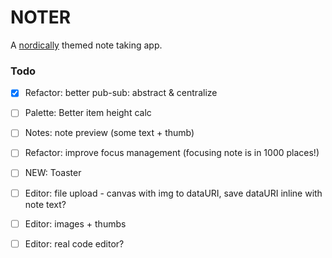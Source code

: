 # NOTER
A [nordically](https://github.com/arcticicestudio/nord) themed note taking app.



### Todo
- [x] Refactor: better pub-sub: abstract & centralize
- [ ] Palette: Better item height calc
- [ ] Notes: note preview (some text + thumb)
- [ ] Refactor: improve focus management (focusing note is in 1000 places!)
- [ ] NEW: Toaster

- [ ] Editor: file upload - canvas with img to dataURI, save dataURI inline with note text?
- [ ] Editor: images + thumbs
- [ ] Editor: real code editor?
